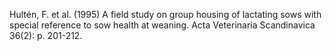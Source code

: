Hultén, F. et al. (1995) A field study on group housing of lactating sows with special reference to sow health at weaning. Acta Veterinaria Scandinavica 36(2): p. 201-212.
